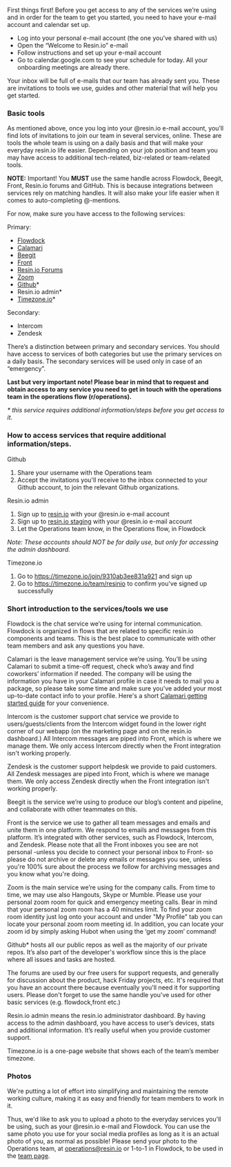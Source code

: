 First things first! Before you get access to any of the services we’re using and in order for the team to get you started, you need to have your e-mail account and calendar set up.
* Log into your personal e-mail account (the one you’ve shared with us)
* Open the “Welcome to Resin.io” e-mail
* Follow instructions and set up your e-mail account
* Go to calendar.google.com to see your schedule for today. All your onboarding meetings are already there.

Your inbox will be full of e-mails that our team has already sent you. These are invitations to tools we use, guides and other material that will help you get started.

### Basic tools<br>
As mentioned above, once you log into your @resin.io e-mail account, you’ll find lots of invitations to join our team in several services, online. These are tools the whole team is using on a daily basis and that will make your everyday resin.io life easier. Depending on your job position and team you may have access to additional tech-related, biz-related or team-related tools. 

**NOTE:** Important! You **MUST** use the same handle across Flowdock, Beegit, Front, Resin.io forums and GitHub. This is because integrations between services rely on matching handles. It will also make your life easier
when it comes to auto-completing @-mentions.

For now, make sure you have access to the following services:

Primary:
* [Flowdock](https://www.flowdock.com/app)
* [Calamari](https://calamari.io)
* [Beegit](https://beegit.com)
* [Front](https://frontapp.com/)
* [Resin.io Forums](https://forums.resin.io/)
* [Zoom](https://zoom.us/)
* [Github](https://github.com)*
* Resin.io admin*
* [Timezone.io](https://timezone.io/)*

Secondary:
* Intercom
* Zendesk

There’s a distinction between primary and secondary services. You should have access to services of both categories but use the primary services on a daily basis. The secondary services will be used only in case of an “emergency”.

**Last but very important note! Please bear in mind that to request and obtain access to any service you need to get in touch with the operations team in the operations flow (r/operations).**

_* this service requires additional information/steps before you get access to it._


### How to access services that require additional information/steps.
Github

1. Share your username with the Operations team
1. Accept the invitations you'll receive to the inbox connected to your Github account, to join the relevant Github organizations.

Resin.io admin

1. Sign up to [resin.io](https://dashboard.resin.io/signup) with your @resin.io e-mail account
1. Sign up to [resin.io staging](https://dashboard.resinstaging.io/signup) with your @resin.io e-mail account
1. Let the Operations team know, in the Operations flow, in Flowdock

_Note: These accounts should NOT be for daily use, but only for accessing the admin dashboard._

Timezone.io

1. Go to https://timezone.io/join/9310ab3ee831a921 and sign up
1. Go to https://timezone.io/team/resinio to confirm you've signed up successfully

### Short introduction to the services/tools we use
Flowdock is the chat service we’re using for internal communication. Flowdock is organized in flows that are related to specific resin.io components and teams. This is the best place to communicate with other team members and ask any questions you have.

Calamari is the leave management service we’re using. You’ll be using Calamari to submit a time-off request, check who’s away and find coworkers’ information if needed. The company will be using the information you have in your Calamari profile in case it needs to mail you a package, so please take some time and make sure you've added your most up-to-date contact info to your profile. Here's a short [Calamari getting started guide](https://docs.google.com/a/resin.io/document/d/1tSKx8T78QFJMOzXrqIKcN7lwEPM41VbBG7B_ILEOkBQ/edit?usp=sharing) for your convenience.

Intercom is the customer support chat service we provide to users/guests/clients from the Intercom widget found in the lower right corner of our webapp (on the marketing page and on the resin.io dashboard.) All Intercom messages are piped into Front, which is where we manage them. We only access Intercom directly when the Front integration isn't working properly.

Zendesk is the customer support helpdesk we provide to paid customers. All Zendesk messages are piped into Front, which is where we manage them. We only access Zendesk directly when the Front integration isn't working properly.

Beegit is the service we’re using to produce our blog’s content and pipeline, and collaborate with other teammates on this. 

Front is the service we use to gather all  team messages and emails and unite them in one platform. We respond to emails and messages from this platform. It’s integrated with other services, such as Flowdock, Intercom, and Zendesk. Please note that all the Front inboxes you see are not personal -unless you decide to connect your personal inbox to Front- so please do not archive or delete any emails or messages you see, unless you're 100% sure about the process we follow for archiving messages and you know what you're doing.

Zoom is the main service we’re using for the company calls. From time to time, we may use also Hangouts, Skype or Mumble. Please use your personal zoom room for quick and emergency meeting calls. Bear in mind that your personal zoom room has a 40 minutes limit. To find your zoom room identity just log onto your account and under "My Profile" tab you can locate your personal zoom room meeting id. In addition, you can locate your zoom id by simply asking Hubot when using the ‘get my zoom’ command! 

Github* hosts all our public repos as well as the majority of our private repos. It’s also part of the developer's workflow since this is the place where all issues and tasks are hosted.

The forums are used by our free users for support requests, and generally for discussion about the product, hack
Friday projects, etc. It's required that you have an account there because eventually you'll need it for supporting
users. Please don't forget to use the same handle you've used for other basic services (e.g. flowdock,front etc.)

Resin.io admin means the resin.io administrator dashboard. By having access to the admin dashboard, you have access to user’s devices, stats and additional information. It’s really useful when you provide customer support.

Timezone.io is a one-page website that shows each of the team’s member timezone.

### Photos
We're putting a lot of effort into simplifying and maintaining the remote working culture, making it as easy and friendly for team members to work in it.

Thus, we'd like to ask you to upload a photo to the everyday services you'll be using, such as your @resin.io e-mail and Flowdock. You can use the same photo you use for your social media profiles as long as it is an actual photo of you, as normal as possible! Please send your photo to the Operations team, at operations@resin.io or 1-to-1 in Flowdock, to be used in the [team page](https://resin.io/team).